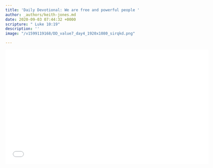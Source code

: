 ```yaml
---
title: 'Daily Devotional: We are free and powerful people '
author: _authors/keith-jones.md
date: 2020-09-03 07:44:32 +0000
scripture: " Luke 10:19"
description: ''
image: "/v1599119168/DD_value7_day4_1920x1080_sirqkd.png"

---
```

<iframe src="[https://player.vimeo.com/video/453606629](https://player.vimeo.com/video/453606629 "https://player.vimeo.com/video/453606629")" width="640" height="360" frameborder="0" allow="autoplay; fullscreen" allowfullscreen></iframe>